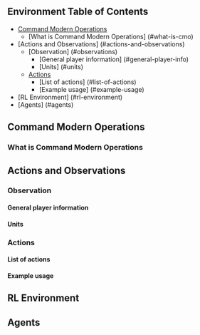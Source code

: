 ## Environment Table of Contents

- [Command Modern Operations](#command-modern-operations)
    - [What is Command Modern Operations] (#what-is-cmo)
- [Actions and Observations] (#actions-and-observations)
    - [Observation] (#observations)
        - [General player information] (#general-player-info)
        - [Units] (#units)
    - [Actions](#actions)
        - [List of actions] (#list-of-actions)
        - [Example usage] (#example-usage)
- [RL Environment] (#rl-environment)
- [Agents] (#agents)

<!-- /TOC -->

## Command Modern Operations

### What is Command Modern Operations

## Actions and Observations

### Observation

#### General player information

#### Units

### Actions

#### List of actions

#### Example usage

## RL Environment

## Agents

